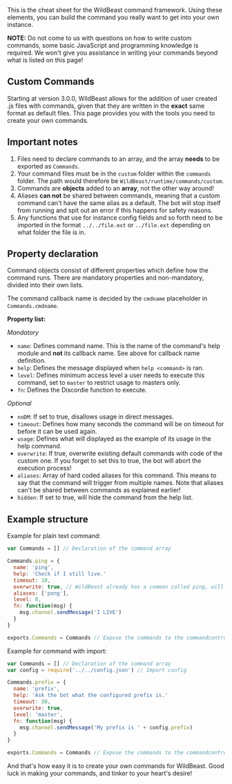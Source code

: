 This is the cheat sheet for the WildBeast command framework. Using these elements, you can build the command you really want to get into your own instance.

**NOTE:** Do not come to us with questions on how to write custom commands, some basic JavaScript and programming knowledge is required. We won't give you assistance in writing your commands beyond what is listed on this page!

## Custom Commands

Starting at version 3.0.0, WildBeast allows for the addition of user created .js files with commands, given that they are written in the **exact** same format as default files. This page provides you with the tools you need to create your own commands.

## Important notes

1. Files need to declare commands to an array, and the array **needs** to be exported as `Commands`. 
2. Your command files must be in the `custom` folder within the `commands` folder. The path would therefore be `WildBeast/runtime/commands/custom`.
3. Commands are **objects** added to an **array**, not the other way around!
4. Aliases **can not** be shared between commands, meaning that a custom command can't have the same alias as a default. The bot will stop itself from running and spit out an error if this happens for safety reasons.
5. Any functions that use for instance config fields and so forth need to be imported in the format `../../file.ext` or `../file.ext` depending on what folder the file is in.

## Property declaration

Command objects consist of different properties which define how the command runs. There are mandatory properties and non-mandatory, divided into their own lists.

The command callback name is decided by the `cmdname` placeholder in `Commands.cmdname`.

**Property list:**

*Mandatory*

- `name`: Defines command name. This is the name of the command's help module and **not** its callback name. See above for callback name definition.
- `help`: Defines the message displayed when `help <command>` is ran.
- `level`: Defines minimum access level a user needs to execute this command, set to `master` to restrict usage to masters only.
- `fn`: Defines the Discordie function to execute.

*Optional*

- `noDM`: If set to true, disallows usage in direct messages.
- `timeout`: Defines how many seconds the command will be on timeout for before it can be used again.
- `usage`: Defines what will displayed as the example of its usage in the help command.
- `overwrite`: If true, overwrite existing default commands with code of the custom one. If you forget to set this to true, the bot will abort the execution process!
- `aliases`: Array of hard coded aliases for this command. This means to say that the command will trigger from multiple names. Note that aliases can't be shared between commands as explained earlier!
- `hidden`: If set to true, will hide the command from the help list.

## Example structure

Example for plain text command:
```js
var Commands = [] // Declaration of the command array

Commands.ping = {
  name: 'ping',
  help: 'Check if I still live.'
  timeout: 10,
  overwrite: true, // WildBeast already has a comman called ping, will overwrite with this
  aliases: ['pong'],
  level: 0,
  fn: function(msg) {
    msg.channel.sendMessage('I LIVE')
  }
}

exports.Commands = Commands // Expose the commands to the commandcontrol module
```

Example for command with import:

```js
var Commands = [] // Declaration of the command array
var config = require('../../config.json') // Import config

Commands.prefix = {
  name: 'prefix',
  help: 'Ask the bot what the configured prefix is.'
  timeout: 30,
  overwrite: true,
  level: 'master',
  fn: function(msg) {
  	msg.channel.sendMessage('My prefix is ' + config.prefix)
  }
}

exports.Commands = Commands // Expose the commands to the commandcontrol module
```

And that's how easy it is to create your own commands for WildBeast. Good luck in making your commands, and tinker to your heart's desire!
